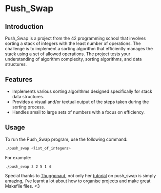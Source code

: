# Push_Swap

## Introduction
Push_Swap is a project from the 42 programming school that involves sorting a stack of integers with the least number of operations. The challenge is to implement a sorting algorithm that efficiently manages the stack using a set of allowed operations. The project tests your understanding of algorithm complexity, sorting algorithms, and data structures.

## Features
- Implements various sorting algorithms designed specifically for stack data structures.
- Provides a visual and/or textual output of the steps taken during the sorting process.
- Handles small to large sets of numbers with a focus on efficiency.

## Usage
To run the Push_Swap program, use the following command:

```bash
./push_swap <list_of_integers>
```
For example:
```
./push_swap 3 2 5 1 4
```

Special thanks to [Thuggonaut](https://github.com/Thuggonaut), not only her [tutorial](https://www.youtube.com/watch?v=wRvipSG4Mmk) on push_swap is simply amazing, I've learnt a lot about how to organise projects and make great Makefile files. <3
